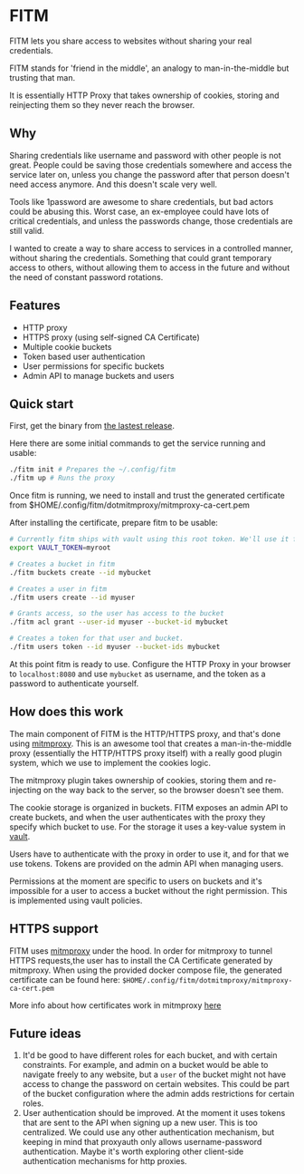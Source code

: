 # FITM

FITM lets you share access to websites without sharing your real credentials.

FITM stands for 'friend in the middle', an analogy to man-in-the-middle but trusting that man.

It is essentially HTTP Proxy that takes ownership of cookies, storing and reinjecting them so they never reach the browser.

## Why

Sharing credentials like username and password with other people is not great. People could be saving those credentials somewhere and access the service later on, unless you change the password after that person doesn't need access anymore. And this doesn't scale very well.

Tools like 1password are awesome to share credentials, but bad actors could be abusing this. Worst case, an ex-employee could have lots of critical credentials, and unless the passwords change, those credentials are still valid.

I wanted to create a way to share access to services in a controlled manner, without sharing the credentials. Something that could grant temporary access to others, without allowing them to access in the future and without the need of constant password rotations.

## Features

- HTTP proxy
- HTTPS proxy (using self-signed CA Certificate)
- Multiple cookie buckets
- Token based user authentication
- User permissions for specific buckets
- Admin API to manage buckets and users

## Quick start

First, get the binary from [the lastest release](https://github.com/acroca/fitm/releases/latest).

Here there are some initial commands to get the service running and usable:

```sh
./fitm init # Prepares the ~/.config/fitm
./fitm up # Runs the proxy
```

Once fitm is running, we need to install and trust the generated certificate from $HOME/.config/fitm/dotmitmproxy/mitmproxy-ca-cert.pem

After installing the certificate, prepare fitm to be usable:

```sh
# Currently fitm ships with vault using this root token. We'll use it for the following commands from the CLI
export VAULT_TOKEN=myroot

# Creates a bucket in fitm
./fitm buckets create --id mybucket

# Creates a user in fitm
./fitm users create --id myuser

# Grants access, so the user has access to the bucket
./fitm acl grant --user-id myuser --bucket-id mybucket

# Creates a token for that user and bucket.
./fitm users token --id myuser --bucket-ids mybucket
```

At this point fitm is ready to use. Configure the HTTP Proxy in your browser to `localhost:8080` and use `mybucket` as username, and the token as a password to authenticate yourself.

## How does this work

The main component of FITM is the HTTP/HTTPS proxy, and that's done using [mitmproxy](https://mitmproxy.org/). This is an awesome tool that creates a man-in-the-middle proxy (essentially the HTTP/HTTPS proxy itself) with a really good plugin system, which we use to implement the cookies logic.

The mitmproxy plugin takes ownership of cookies, storing them and re-injecting on the way back to the server, so the browser doesn't see them.

The cookie storage is organized in buckets. FITM exposes an admin API to create buckets, and when the user authenticates with the proxy they specify which bucket to use. For the storage it uses a key-value system in [vault](https://www.vaultproject.io/).

Users have to authenticate with the proxy in order to use it, and for that we use tokens. Tokens are provided on the admin API when managing users.

Permissions at the moment are specific to users on buckets and it's impossible for a user to access a bucket without the right permission. This is implemented using vault policies.

## HTTPS support

FITM uses [mitmproxy](https://mitmproxy.org/) under the hood. In order for mitmproxy to tunnel HTTPS requests,the user
has to install the CA Certificate generated by mitmproxy. When using the provided docker compose file, the generated
certificate can be found here: `$HOME/.config/fitm/dotmitmproxy/mitmproxy-ca-cert.pem`

More info about how certificates work in mitmproxy [here](https://docs.mitmproxy.org/stable/concepts-certificates/)

## Future ideas

1. It'd be good to have different roles for each bucket, and with certain constraints. For example, and admin on a bucket would be able to navigate freely to any website, but a `user` of the bucket might not have access to change the password on certain websites. This could be part of the bucket configuration where the admin adds restrictions for certain roles.
2. User authentication should be improved. At the moment it uses tokens that are sent to the API when signing up a new user. This is too centralized. We could use any other authentication mechanism, but keeping in mind that proxyauth only allows username-password authentication. Maybe it's worth exploring other client-side authentication mechanisms for http proxies.
